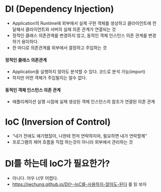 # DI (Dependency Injection)
- Application의 Runtime에 외부에서 실제 구현 객체를 생성하고 클라이언트에 전달해서 클라이언트와 서버의 실제 의존 관계가 연결되는 것
- 정적인 클래스 의존관계를 변경하지 않고, 동적인 객체 인스턴스 의존 관계를 변경하기 용이하다.
- 한 마디로 의존관계를 외부에서 결정하고 주입하는 것
#### 정적인 클래스 의존관계
- Application을 실행하지 않아도 분석할 수 있다. 코드로 분석 가능(import)
- 하지만 어떤 객체가 주입될지는 알수 없다.
#### 동적인 객체 인스턴스 의존 관계
- 애플리케이션 실행 시점에 실제 생성된 객체 인스턴스의 참조가 연결된 의존 관계

# IoC (Inversion of Control)
- “내가 전에도 얘기했잖아, 나한테 먼저 연락하지마, 필요하면 내가 연락할께”
- 프로그램의 제어 흐름을 직접 하는것이 아니라 외부에서 관리하는 것

# DI를 하는데 IoC가 필요한가?
- 아니다. 어우 너무 어렵다.
- https://jwchung.github.io/DI는-IoC를-사용하지-않아도-된다 를 읽 보자